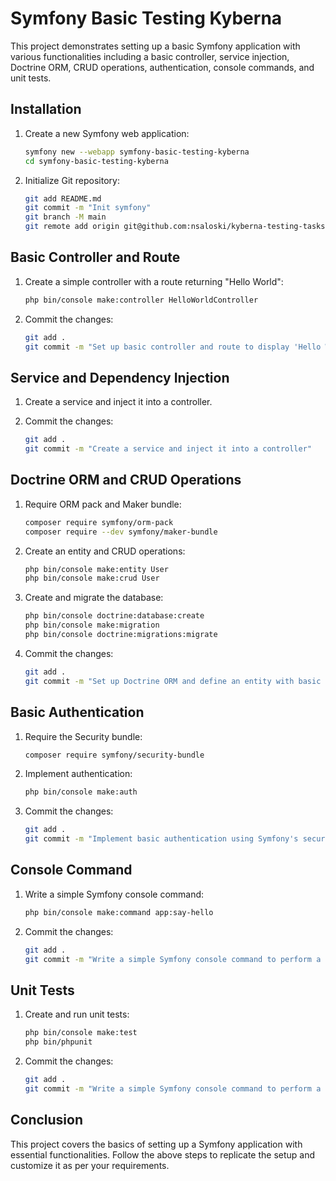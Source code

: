 # Symfony Basic Testing Kyberna

This project demonstrates setting up a basic Symfony application with various functionalities including a basic controller, service injection, Doctrine ORM, CRUD operations, authentication, console commands, and unit tests.

## Installation

1. Create a new Symfony web application:
    ```bash
    symfony new --webapp symfony-basic-testing-kyberna
    cd symfony-basic-testing-kyberna
    ```

2. Initialize Git repository:
    ```bash
    git add README.md
    git commit -m "Init symfony"
    git branch -M main
    git remote add origin git@github.com:nsaloski/kyberna-testing-tasks.git
    ```

## Basic Controller and Route

1. Create a simple controller with a route returning "Hello World":
    ```bash
    php bin/console make:controller HelloWorldController
    ```

2. Commit the changes:
    ```bash
    git add .
    git commit -m "Set up basic controller and route to display 'Hello World'"
    ```

## Service and Dependency Injection

1. Create a service and inject it into a controller.

2. Commit the changes:
    ```bash
    git add .
    git commit -m "Create a service and inject it into a controller"
    ```

## Doctrine ORM and CRUD Operations

1. Require ORM pack and Maker bundle:
    ```bash
    composer require symfony/orm-pack
    composer require --dev symfony/maker-bundle
    ```

2. Create an entity and CRUD operations:
    ```bash
    php bin/console make:entity User
    php bin/console make:crud User
    ```

3. Create and migrate the database:
    ```bash
    php bin/console doctrine:database:create
    php bin/console make:migration
    php bin/console doctrine:migrations:migrate
    ```

4. Commit the changes:
    ```bash
    git add .
    git commit -m "Set up Doctrine ORM and define an entity with basic CRUD operations"
    ```

## Basic Authentication

1. Require the Security bundle:
    ```bash
    composer require symfony/security-bundle
    ```

2. Implement authentication:
    ```bash
    php bin/console make:auth
    ```

3. Commit the changes:
    ```bash
    git add .
    git commit -m "Implement basic authentication using Symfony's security component"
    ```

## Console Command

1. Write a simple Symfony console command:
    ```bash
    php bin/console make:command app:say-hello
    ```

2. Commit the changes:
    ```bash
    git add .
    git commit -m "Write a simple Symfony console command to perform a specific task"
    ```

## Unit Tests

1. Create and run unit tests:
    ```bash
    php bin/console make:test
    php bin/phpunit
    ```

2. Commit the changes:
    ```bash
    git add .
    git commit -m "Write a simple Symfony console command to perform a specific task"
    ```

## Conclusion

This project covers the basics of setting up a Symfony application with essential functionalities. Follow the above steps to replicate the setup and customize it as per your requirements.
